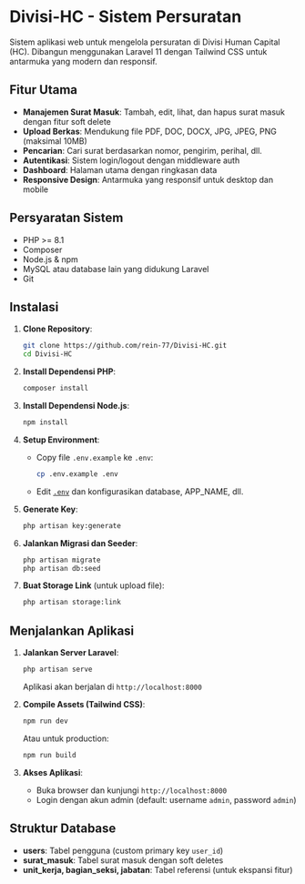 # Divisi-HC - Sistem Persuratan

Sistem aplikasi web untuk mengelola persuratan di Divisi Human Capital (HC). Dibangun menggunakan Laravel 11 dengan Tailwind CSS untuk antarmuka yang modern dan responsif.

## Fitur Utama

- **Manajemen Surat Masuk**: Tambah, edit, lihat, dan hapus surat masuk dengan fitur soft delete
- **Upload Berkas**: Mendukung file PDF, DOC, DOCX, JPG, JPEG, PNG (maksimal 10MB)
- **Pencarian**: Cari surat berdasarkan nomor, pengirim, perihal, dll.
- **Autentikasi**: Sistem login/logout dengan middleware auth
- **Dashboard**: Halaman utama dengan ringkasan data
- **Responsive Design**: Antarmuka yang responsif untuk desktop dan mobile

## Persyaratan Sistem

- PHP >= 8.1
- Composer
- Node.js & npm
- MySQL atau database lain yang didukung Laravel
- Git

## Instalasi

1. **Clone Repository**:
   ```bash
   git clone https://github.com/rein-77/Divisi-HC.git
   cd Divisi-HC
   ```

2. **Install Dependensi PHP**:
   ```bash
   composer install
   ```

3. **Install Dependensi Node.js**:
   ```bash
   npm install
   ```

4. **Setup Environment**:
   - Copy file `.env.example` ke `.env`:
     ```bash
     cp .env.example .env
     ```
   - Edit [`.env`](.env ) dan konfigurasikan database, APP_NAME, dll.

5. **Generate Key**:
   ```bash
   php artisan key:generate
   ```

6. **Jalankan Migrasi dan Seeder**:
   ```bash
   php artisan migrate
   php artisan db:seed 
   ```

7. **Buat Storage Link** (untuk upload file):
   ```bash
   php artisan storage:link
   ```

## Menjalankan Aplikasi

1. **Jalankan Server Laravel**:
   ```bash
   php artisan serve
   ```
   Aplikasi akan berjalan di `http://localhost:8000`

2. **Compile Assets (Tailwind CSS)**:
   ```bash
   npm run dev
   ```
   Atau untuk production:
   ```bash
   npm run build
   ```

3. **Akses Aplikasi**:
   - Buka browser dan kunjungi `http://localhost:8000`
   - Login dengan akun admin (default: username `admin`, password `admin`)

## Struktur Database

- **users**: Tabel pengguna (custom primary key `user_id`)
- **surat_masuk**: Tabel surat masuk dengan soft deletes
- **unit_kerja, bagian_seksi, jabatan**: Tabel referensi (untuk ekspansi fitur)

